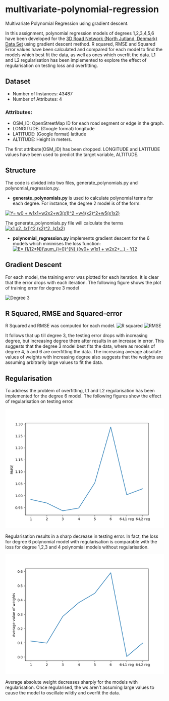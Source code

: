 # multivariate-polynomial-regression
Multivariate Polynomial Regression using gradient descent.

In this assignment, polynomial regression models of degrees 1,2,3,4,5,6 have been developed for the [3D Road Network (North Jutland, Denmark) Data Set](https://archive.ics.uci.edu/ml/datasets/3D+Road+Network+(North+Jutland%2C+Denmark))  using gradient descent method. R squared, RMSE and Squared Error values have been calculated and compared for each model to find the models which best fit the data, as well as ones which overfit the data. L1 and L2 regularisation has been implemented to explore the effect of regularisation on testing loss and overfitting.

## Dataset
- Number of Instances: 43487
- Number of Attributes: 4

### Attributes:
 - OSM_ID: OpenStreetMap ID for each road segment or edge in the graph.
 - LONGITUDE: (Google format) longitude
 - LATITUDE: (Google format) latitude
 - ALTITUDE: Height in meters. 
 
The first attribute(OSM_ID) has been dropped. LONGITUDE and LATITUDE values have been used to predict the target variable, ALTITUDE.

## Structure
The code is divided into two files, generate_polynomials.py and polynomial_regression.py. 
- **generate_polynomials.py** is used to calculate polynomial terms for each degree. For instance, the degree 2 model is of the form: 

<a href="https://www.codecogs.com/eqnedit.php?latex=Y=&space;w0&space;&plus;&space;w1x1&plus;w2x2&plus;w3(x1)^2&space;&plus;w4(x2)^2&plus;w5(x1x2)" target="_blank"><img src="https://latex.codecogs.com/gif.latex?Y=&space;w0&space;&plus;&space;w1x1&plus;w2x2&plus;w3(x1)^2&space;&plus;w4(x2)^2&plus;w5(x1x2)" title="Y= w0 + w1x1+w2x2+w3(x1)^2 +w4(x2)^2+w5(x1x2)" /></a>

The generate_polynomials.py file will calculate the terms <a href="https://www.codecogs.com/eqnedit.php?latex=x1,x2,&space;(x1)^2,(x2)^2,&space;(x1x2)" target="_blank"><img src="https://latex.codecogs.com/gif.latex?x1,x2,&space;(x1)^2,(x2)^2,&space;(x1x2)" title="x1,x2, (x1)^2,(x2)^2, (x1x2)" /></a>

- **polynomial_regression.py** implements gradient descent for the 6 models which minimises the loss function:
<a href="https://www.codecogs.com/eqnedit.php?latex=E=&space;(1/(2*N))\sum_{i=0}^{N}&space;((w0&plus;&space;w1x1&space;&plus;&space;w2x2&plus;...)&space;-&space;Y)2" target="_blank"><img src="https://latex.codecogs.com/gif.latex?E=&space;(1/(2*N))\sum_{i=0}^{N}&space;((w0&plus;&space;w1x1&space;&plus;&space;w2x2&plus;...)&space;-&space;Y)2" title="E= (1/(2*N))\sum_{i=0}^{N} ((w0+ w1x1 + w2x2+...) - Y)2" /></a>

## Gradient Descent

For each model, the training error was plotted for each iteration. It is clear that the error drops with each iteration. The following figure shows the plot of training error for degree 3 model

![Degree 3](https://github.com/prathmachowksey/PolynomialRegression/blob/master/degree3.png)


## R Squared, RMSE and Squared-error
R Squared and RMSE was computed for each model.
![R squared](https://github.com/prathmachowksey/PolynomialRegression/blob/master/r2.png)
![RMSE](https://github.com/prathmachowksey/PolynomialRegression/blob/master/rmse.png)



It follows that up till degree 3, the testing error drops with increasing degree, but increasing degree there after results in an increase in error. This suggests that the degree 3 model best fits the data, where as models of degree 4, 5 and 6 are overfitting the data. The increasing average absolute values of weights with increasing degree also suggests that the weights are assuming arbitrarily large values to fit the data. 

## Regularisation
To address the problem of overfitting, L1 and L2 regularisation has been implemented for the degree 6 model. 
The following figures show the effect of regularisation on testing error.

![RMSE](https://github.com/prathmachowksey/multivariate-polynomial-regression/blob/master/rmse_degree_6_regularisation.png)

Regularisation results in a sharp decrease in testing error. In fact, the loss for degree 6 polynomial model with regularisation is comparable with the loss for  degree 1,2,3 and 4 polynomial models without regularisation.

![Avg Absolute Weight](https://github.com/prathmachowksey/multivariate-polynomial-regression/blob/master/average_weight_degree_6_regularisation.png)

Average absolute weight decreases sharply for the models with regularisation. Once regularised, the ws aren’t assuming large values to cause the model to oscillate wildly and overfit the data.



